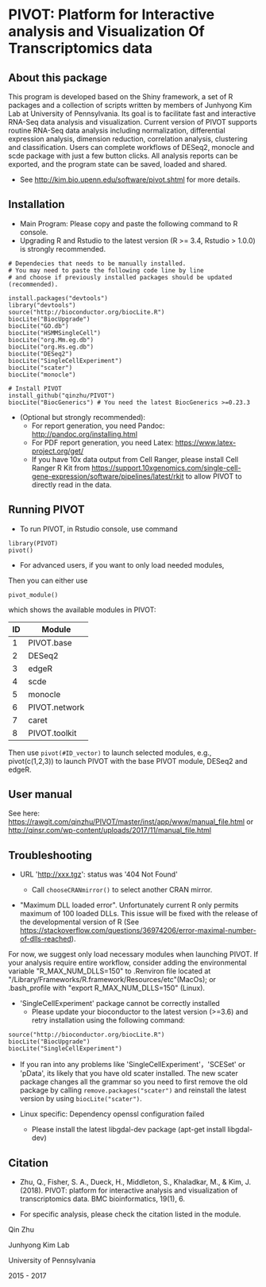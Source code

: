 # PIVOT: Platform for Interactive analysis and Visualization Of Transcriptomics data

## About this package

This program is developed based on the Shiny framework, a set of R packages and a 
collection of scripts written by members of Junhyong Kim Lab at University of Pennsylvania. 
Its goal is to facilitate fast and interactive RNA-Seq data analysis and visualization. 
Current version of PIVOT supports routine RNA-Seq data analysis including normalization, 
differential expression analysis, dimension reduction, correlation analysis, clustering and 
classification. Users can complete workflows of DESeq2, monocle and scde package with
just a few button clicks. All analysis reports can be exported, and the program state can be
saved, loaded and shared.
  * See http://kim.bio.upenn.edu/software/pivot.shtml for more details.

## Installation

  * Main Program: Please copy and paste the following command to R console. 
  * Upgrading R and Rstudio to the latest version (R >= 3.4, Rstudio > 1.0.0) is strongly recommended. 

```
# Dependecies that needs to be manually installed.
# You may need to paste the following code line by line 
# and choose if previously installed packages should be updated (recommended).

install.packages("devtools") 
library("devtools")
source("http://bioconductor.org/biocLite.R")  
biocLite("BiocUpgrade") 
biocLite("GO.db")
biocLite("HSMMSingleCell")
biocLite("org.Mm.eg.db")
biocLite("org.Hs.eg.db")
biocLite("DESeq2")
biocLite("SingleCellExperiment")
biocLite("scater")
biocLite("monocle")

# Install PIVOT
install_github("qinzhu/PIVOT")
biocLite("BiocGenerics") # You need the latest BiocGenerics >=0.23.3
```
 * (Optional but strongly recommended):
   * For report generation, you need Pandoc: http://pandoc.org/installing.html
   * For PDF report generation, you need Latex: https://www.latex-project.org/get/
   * If you have 10x data output from Cell Ranger, please install Cell Ranger R Kit from https://support.10xgenomics.com/single-cell-gene-expression/software/pipelines/latest/rkit
   to allow PIVOT to directly read in the data.

## Running PIVOT

  * To run PIVOT, in Rstudio console, use command 
```
library(PIVOT)
pivot()
```

* For advanced users, if you want to only load needed modules,

Then you can either use 
```
pivot_module()
```
which shows the available modules in PIVOT:

|ID|Module|
|---|---|
|1|PIVOT.base|
|2|DESeq2|
|3|edgeR|
|4|scde|
|5|monocle|
|6|PIVOT.network|
|7|caret|
|8|PIVOT.toolkit|

Then use `pivot(#ID_vector)` to launch selected modules, e.g., pivot(c(1,2,3)) to launch PIVOT with the base PIVOT module, DESeq2 and edgeR.

## User manual

See here: https://rawgit.com/qinzhu/PIVOT/master/inst/app/www/manual_file.html or http://qinsr.com/wp-content/uploads/2017/11/manual_file.html

## Troubleshooting

 * URL 'http://xxx.tgz': status was '404 Not Found'
   * Call `chooseCRANmirror()` to select another CRAN mirror.
   
 * "Maximum DLL loaded error". Unfortunately current R only permits maximum of 100 loaded DLLs. This issue will be fixed with the release of the developmental version of R (See https://stackoverflow.com/questions/36974206/error-maximal-number-of-dlls-reached). 
 
 For now, we suggest only load necessary modules when launching PIVOT. If your analysis require entire workflow, consider adding the environmental variable "R_MAX_NUM_DLLS=150" to .Renviron file located at "/Library/Frameworks/R.framework/Resources/etc"(MacOs); or .bash_profile with "export R_MAX_NUM_DLLS=150" (Linux). 
  
 * 'SingleCellExperiment' package cannot be correctly installed
    * Please update your bioconductor to the latest version (>=3.6) and retry installation using the following command:
 
 ```
source("http://bioconductor.org/biocLite.R")  
biocLite("BiocUpgrade") 
biocLite("SingleCellExperiment")
```
 
 * If you ran into any problems like 'SingleCellExperiment'，'SCESet' or 'pData', its likely that you have old scater installed. The new scater package changes all the grammar so you need to first remove the old package by calling `remove.packages("scater")` and reinstall the latest version by using `biocLite("scater")`.
   
 * Linux specific: Dependency openssl configuration failed
   * Please install the latest libgdal-dev package (apt-get install libgdal-dev)
   
## Citation

* Zhu, Q., Fisher, S. A., Dueck, H., Middleton, S., Khaladkar, M., & Kim, J. (2018). PIVOT: platform for interactive analysis and visualization of transcriptomics data. BMC bioinformatics, 19(1), 6.

* For specific analysis, please check the citation listed in the module.



Qin Zhu

Junhyong Kim Lab

University of Pennsylvania

2015 - 2017
